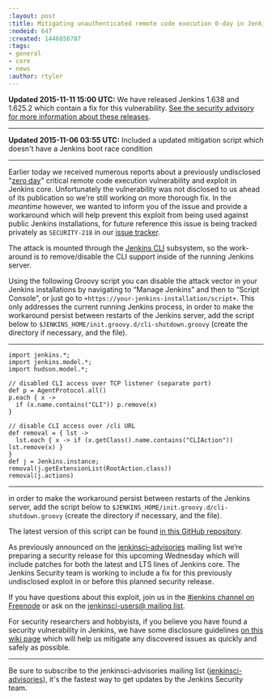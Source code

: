 ```yaml
---
:layout: post
:title: Mitigating unauthenticated remote code execution 0-day in Jenkins CLI
:nodeid: 647
:created: 1446858787
:tags:
- general
- core
- news
:author: rtyler
---
```

**Updated 2015-11-11 15:00 UTC:** We have released Jenkins 1.638 and 1.625.2 which contain a fix for this vulnerability. [See the security advisory for more information about these releases](/security/advisory/2015-11-11/).

---

**Updated 2015-11-06 03:55 UTC:** Included a updated mitigation script which doesn't have a Jenkins boot race condition

---

Earlier today we received numerous reports about a previously undisclosed "[zero day](https://en.wikipedia.org/wiki/Zero-day_%28computing%29)" critical remote code execution vulnerability and exploit in Jenkins core. Unfortunately the vulnerability was not disclosed to us ahead of its publication so we're still working on more thorough fix. In the *meantime* however, we wanted to inform you of the issue and provide a workaround which will help prevent this exploit from being used against public Jenkins installations, for future reference this issue is being tracked privately as `SECURITY-218` in our [issue tracker](https://issues.jenkins-ci.org).

The attack is mounted through the [Jenkins CLI](https://wiki.jenkins.io/display/JENKINS/Jenkins+CLI) subsystem, so the work-around is to remove/disable the CLI support inside of the running Jenkins server.

Using the following Groovy script you can disable the attack vector in your Jenkins installations by navigating to “Manage Jenkins” and then to “Script Console”, or just go to `+https://your-jenkins-installation/script+`. This only addresses the current running Jenkins process, in order to make the workaround persist between restarts of the Jenkins server, add the script below to `$JENKINS_HOME/init.groovy.d/cli-shutdown.groovy` (create the directory if necessary, and the file).

---

    import jenkins.*;
    import jenkins.model.*;
    import hudson.model.*;

    // disabled CLI access over TCP listener (separate port)
    def p = AgentProtocol.all()
    p.each { x ->
      if (x.name.contains("CLI")) p.remove(x)
    }

    // disable CLI access over /cli URL
    def removal = { lst ->
      lst.each { x -> if (x.getClass().name.contains("CLIAction")) lst.remove(x) }
    }
    def j = Jenkins.instance;
    removal(j.getExtensionList(RootAction.class))
    removal(j.actions)


---
 in order to make the workaround persist between restarts of the Jenkins server, add the script below to `$JENKINS_HOME/init.groovy.d/cli-shutdown.groovy` (create the directory if necessary, and the file).

The latest version of this script can be found [in this GitHub repository](https://github.com/jenkinsci-cert/SECURITY-218).

As previously announced on the [jenkinsci-advisories](https://groups.google.com/d/forum/jenkinsci-advisories) mailing list we’re preparing a security release for this upcoming Wednesday which will include patches for both the latest and LTS lines of Jenkins core. The Jenkins Security team is working to include a fix for this previously undisclosed exploit in or before this planned security release.


If you have questions about this exploit, join us in the [#jenkins channel on Freenode](https://webchat.freenode.net/?channels=%23jenkins&uio=d4) or ask on the [jenkinsci-users@ mailing list](https://groups.google.com/d/forum/jenkinsci-users).


For security researchers and hobbyists, if you believe you have found a security vulnerability in Jenkins, we have some disclosure guidelines [on this wiki page](https://wiki.jenkins.io/display/JENKINS/Security+Advisories) which will help us mitigate any discovered issues as quickly and safely as possible.

---

Be sure to subscribe to the jenkinsci-advisories mailing list ([jenkinsci-advisories](https://groups.google.com/d/forum/jenkinsci-advisories)), it's the fastest way to get updates by the Jenkins Security team.
